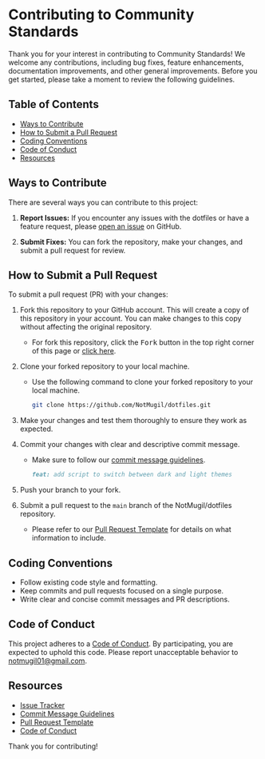 # Contributing to Community Standards

Thank you for your interest in contributing to Community Standards! We welcome any contributions, including bug fixes, feature enhancements, documentation improvements, and other general improvements. Before you get started, please take a moment to review the following guidelines.

## Table of Contents

- [Ways to Contribute](#ways-to-contribute)
- [How to Submit a Pull Request](#how-to-submit-a-pull-request)
- [Coding Conventions](#coding-conventions)
- [Code of Conduct](#code-of-conduct)
- [Resources](#resources)

## Ways to Contribute

There are several ways you can contribute to this project:

1. **Report Issues:** If you encounter any issues with the dotfiles or have a feature request, please [open an issue](https://github.com/NotMugil/dotfiles/issues) on GitHub.
   
2. **Submit Fixes:** You can fork the repository, make your changes, and submit a pull request for review.

## How to Submit a Pull Request

To submit a pull request (PR) with your changes:

1. Fork this repository to your GitHub account. This will create a copy of this repository in your account. You can make changes to this copy without affecting the original repository. 
   - For fork this repository, click the <kbd>Fork</kbd> button in the top right corner of this page or [click here](https://github.com/NotMugil/dotfiles/fork).
   
2. Clone your forked repository to your local machine.

   - Use the following command to clone your forked repository to your local machine.

     ```bash
     git clone https://github.com/NotMugil/dotfiles.git
     ```

3. Make your changes and test them thoroughly to ensure they work as expected.

4. Commit your changes with clear and descriptive commit message. 
   - Make sure to follow our [commit message guidelines](COMMIT_MESSAGE_GUIDELINES.md).
    
     ```markdown
     feat: add script to switch between dark and light themes
     ```	
5. Push your branch to your fork.

6. Submit a pull request to the `main` branch of the NotMugil/dotfiles repository. 
   - Please refer to our [Pull Request Template](.github/PR_TEMPLATE.md) for details on what information to include.

## Coding Conventions

- Follow existing code style and formatting.
- Keep commits and pull requests focused on a single purpose.
- Write clear and concise commit messages and PR descriptions.

## Code of Conduct

This project adheres to a [Code of Conduct](CODE_OF_CONDUCT.md). By participating, you are expected to uphold this code. Please report unacceptable behavior to [notmugil01@gmail.com](mailto:notmugil01@gmail.com).

## Resources

- [Issue Tracker](https://github.com/NotMugil/dotfiles/issues)
- [Commit Message Guidelines](COMMIT_MESSAGE_GUIDELINES.md)
- [Pull Request Template](PULL_REQUEST_TEMPLATE.md)
- [Code of Conduct](CODE_OF_CONDUCT.md)

Thank you for contributing!
